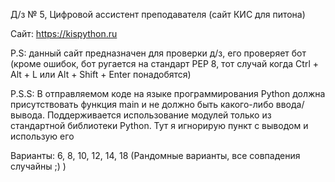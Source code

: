 Д/з № 5, Цифровой ассистент преподавателя (сайт КИС для питона)

Сайт: https://kispython.ru

P.S: данный сайт предназначен для проверки д/з, его проверяет бот (кроме ошибок, бот ругается на стандарт PEP 8, тот случай когда Ctrl + Alt + L или Alt + Shift + Enter понадобятся)

P.S.S: В отправляемом коде на языке программирования Python должна присутствовать функция main и не должно быть какого-либо ввода/вывода. Поддерживается использование модулей только из стандартной библиотеки Python. Тут я игнорирую пункт с выводом и использую его

Варианты: 6, 8, 10, 12, 14, 18 (Рандомные варианты, все совпадения случайны ;) )

